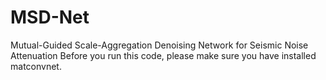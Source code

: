 # MSD-Net
Mutual-Guided Scale-Aggregation Denoising Network for Seismic Noise Attenuation
Before you run this code, please make sure you have installed matconvnet. 
